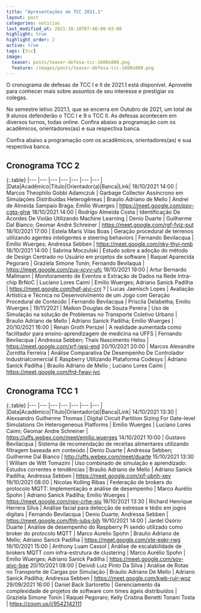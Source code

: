 ```yaml
---
title: "Apresentações de TCC 2021.1"
layout: post
categories: noticias
last_modified_at: 2021-10-18T07:46:00-03:00
highlight: true
highlight_order: 2
active: true
tags: [tcc]
image:
  teaser: posts/teaser-defesa-tcc-1600x800.png
  feature: /images/posts/teaser-defesa-tcc-1600x800.png
---
```


O cronograma de defesas de TCC I e II de 2021.1 está disponível. Aproveite para conhecer mais sobre assuntos de seu interesse e prestigiar os colegas.

No semestre letivo 2021.1, que se encerra em Outubro de 2021, um total de 9 alunos defenderão o TCC I e 9 o TCC II. As defesas acontecem em diversos turnos, todas online.  Confira abaixo a programação com os acadêmicos, orientadores(as) e sua respectiva banca.

Confira abaixo a programação com os acadêmicos, orientadores(as) e sua respectiva banca.


## Cronograma TCC 2

{:.table}
|--- |--- |--- |--- |--- |--- |--- |
|Data|Acadêmico|Titulo|Orientador(a)|Banca|Link|
18/10/2021 14:00 | Marcos Theophilo Gobbi Adamczuk | Garbage Collector Assíncrono em Simulações Distribuídas Heterogêneas | Braulio Adriano de Mello | Andrei de Almeida Sampaio Braga; Emílio Wuerges | https://meet.google.com/ppv-cgtq-ghw
18/10/2021 14:00 | Rodrigo Almeida Costa | Identificação De Acordes De Violão Utilizando Machine Learning | Denio Duarte | Guilherme Dal Bianco; Geomar André Schreiner | https://meet.google.com/rgf-fvjz-put
18/10/2021 17:00 | Estela Maris Vilas Boas | Geração procedural de terrenos utilizando agentes inteligentes e steering behaviors | Fernando Bevilacqua | Emílio Wuerges; Andressa Sebben | https://meet.google.com/nky-thyi-nmb
18/10/2021 14:00 | Sabrina Moczulski | Estudo sobre a adoção do método de Design Centrado no Usuário em projetos de software | Raquel Aparecida Pegoraro | Graziela Simone Tonin; Fernando Bevilaqua | https://meet.google.com/zus-xcyv-ufc
19/10/2021 19:00 | Artur Bernardo Mallmann | Monitoramento de Eventos e Extração de Dados na Rede Intra-chip BrNoC |  Luciano Lores Caimi | Emilio Wuerges; Adriano Sanick Padilha | https://meet.google.com/hgf-ajvi-cnj
? | Lucas Jaenisch Lopes | Avaliação Artística e Técnica no Desenvolvimento de um Jogo com Geração Procedural de Conteúdo | Fernando Bevilacqua | Priscila Delabetha; Emilio Wuerges | 
19/11/2021  | Maikon Douglas de Souza Pereira | Uso de Simulação na solução de Problemas no Transporte Coletivo Urbano | Braulio Adriano de Mello | Adriano Sanick Padilha; Emílio Wuerges | 
20/10/2021 16:00 | Renan Groth Perszel | A realidade aumentada como facilitador para ensino-aprendizagem de medicina na UFFS | Fernando Bevilacqua | Andressa Sebben; Thais Nascimento Helou | https://meet.google.com/xrf-iwsi-end
20/10/2021 20:00 | Marcos Alexandre Zornitta Ferreira | Análise Comparativa De Desempenho De Controlador Industrialcomercial E Raspberry Utilizando Plataforma Codesys | Adriano Sanick Padilha | Braulio Adriano de Mello ; Luciano Lores Caimi | https://meet.google.com/frd-fwav-jvc

## Cronograma TCC 1

{:.table}
|--- |--- |--- |--- |--- |--- |--- |
|Data|Acadêmico|Titulo|Orientador(a)|Banca|Link|
14/10/2021 13:30 | Alexsandro Guilherme Thomas | Digital Circuit Partition Sizing For Gate-level Simulations On Heterogeneous Platforms | Emilio Wuerges | Luciano Lores Caimi; Geomar Andre Schreiner | https://uffs.webex.com/meet/emilio.wuerges
14/10/2021 10:00 | Gustavo Bevilacqua | Sistema de recomendação de receitas alimentares utilizando filtragem baseada em conteúdo | Denio Duarte | Andressa Sebben; Guilherme Dal Bianco | http://uffs.webex.com/meet/duarte
15/10/2021 13:30 | William de Witt Tomazini | Uso combinado de simulação e aprendizado: Estudos correntes e tendências | Braulio Adriano de Mello | Adriano Sanick Padilha; Andressa Sebben  | https://meet.google.com/xif-ubnh-xev
19/10/2021 08:00 | Nicolas Kolling Ribas | Federação de brokers do protocolo MQTT: Implementação e análise de desempenho | Marco Aurélio Spohn | Adriano Sanick Padilha; Emílio Wuerges | https://meet.google.com/npv-crhe-siu
19/10/2021 13:30 | Richard Henrique Herrera Silva | Análise facial para detecção de estresse e tédio em jogos digitais | Fernando Bevilacqua | Denio Duarte; Andressa Sebben | https://meet.google.com/fhh-iubs-bjh
19/10/2021 14:00 | Jardel Osório Duarte | Análise de desempenho do Raspberry Pi sendo utilizado como broker do protocolo MQTT | Marco Aurelio Spohn | Braulio Adriano de Mello; Adriano Sanick Padilha | https://meet.google.com/xte-eqkr-rwg
19/10/2021 15:00 | Anthony Luam Cassol | Análise de escalabilidade de brokers MQTT com infra-estrutura de clustering | Marco Aurélio Spohn | Emílio Wuerges; Adriano Sanick Padilha | https://meet.google.com/sov-qivc-bqe
20/10/2021 08:00 | Deividi Luiz Pinto Da Silva | Análise de Rotas no Transporte de Cargas por Simulação | Braulio Adriano De Mello | Adriano Sanick Padilha; Andressa Sebben  | https://meet.google.com/kwb-rujr-woz
29/09/2021 16:00 | Daniel Back Sartoretto | Gerenciamento da complexidade de projetos de software com times ágeis distribuidos | Graziela Simone Tonin | Raquel Pegoraro; Kelly Cristina Benetti Tonani Tosta | https://zoom.us/j/9542142111
